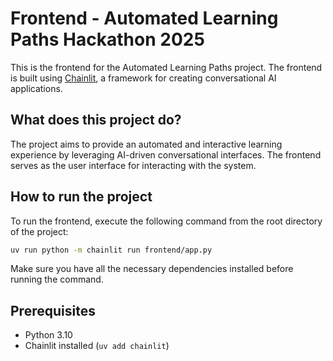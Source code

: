 # Frontend - Automated Learning Paths Hackathon 2025

This is the frontend for the Automated Learning Paths project. The frontend is built using [Chainlit](https://chainlit.io/), a framework for creating conversational AI applications.

## What does this project do?

The project aims to provide an automated and interactive learning experience by leveraging AI-driven conversational interfaces. The frontend serves as the user interface for interacting with the system.

## How to run the project

To run the frontend, execute the following command from the root directory of the project:

```bash
uv run python -m chainlit run frontend/app.py
```

Make sure you have all the necessary dependencies installed before running the command.

## Prerequisites

- Python 3.10
- Chainlit installed (`uv add chainlit`)
